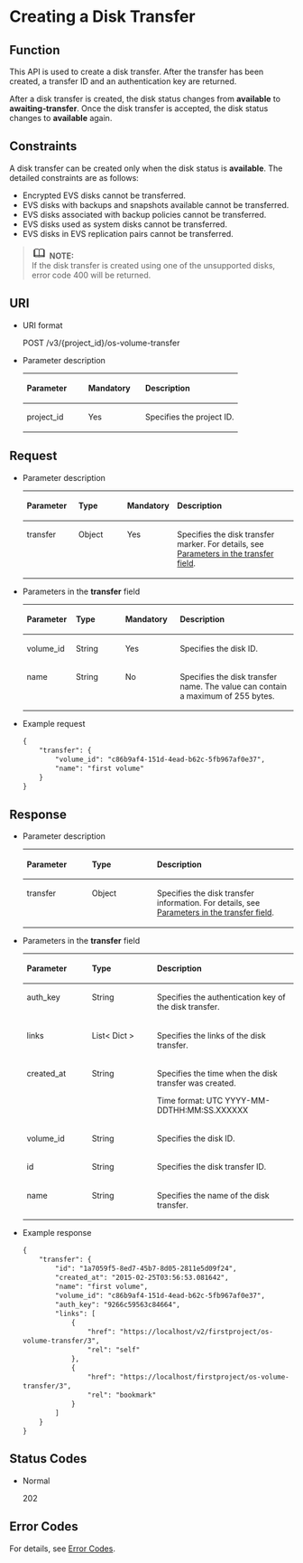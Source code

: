 # Creating a Disk Transfer<a name="evs_04_3069"></a>

## Function<a name="en-us_topic_0092887872_section44805042171914"></a>

This API is used to create a disk transfer. After the transfer has been created, a transfer ID and an authentication key are returned.

After a disk transfer is created, the disk status changes from  **available**  to  **awaiting-transfer**. Once the disk transfer is accepted, the disk status changes to  **available**  again.

## Constraints<a name="en-us_topic_0092887872_section47607821172029"></a>

A disk transfer can be created only when the disk status is  **available**. The detailed constraints are as follows:

-   Encrypted EVS disks cannot be transferred.
-   EVS disks with backups and snapshots available cannot be transferred.
-   EVS disks associated with backup policies cannot be transferred.
-   EVS disks used as system disks cannot be transferred.
-   EVS disks in EVS replication pairs cannot be transferred.

>![](public_sys-resources/icon-note.gif) **NOTE:**   
>If the disk transfer is created using one of the unsupported disks, error code 400 will be returned.  

## URI<a name="section15153115216186"></a>

-   URI format

    POST /v3/\{project\_id\}/os-volume-transfer

-   Parameter description

    <a name="table4460139151914"></a>
    <table><thead align="left"><tr id="row104601139111916"><th class="cellrowborder" valign="top" width="28.57%" id="mcps1.1.4.1.1"><p id="p1146173901916"><a name="p1146173901916"></a><a name="p1146173901916"></a>Parameter</p>
    </th>
    <th class="cellrowborder" valign="top" width="26.529999999999998%" id="mcps1.1.4.1.2"><p id="p3461113911917"><a name="p3461113911917"></a><a name="p3461113911917"></a>Mandatory</p>
    </th>
    <th class="cellrowborder" valign="top" width="44.9%" id="mcps1.1.4.1.3"><p id="p4461939191913"><a name="p4461939191913"></a><a name="p4461939191913"></a>Description</p>
    </th>
    </tr>
    </thead>
    <tbody><tr id="row146143941910"><td class="cellrowborder" valign="top" width="28.57%" headers="mcps1.1.4.1.1 "><p id="p24616398198"><a name="p24616398198"></a><a name="p24616398198"></a>project_id</p>
    </td>
    <td class="cellrowborder" valign="top" width="26.529999999999998%" headers="mcps1.1.4.1.2 "><p id="p124614393192"><a name="p124614393192"></a><a name="p124614393192"></a>Yes</p>
    </td>
    <td class="cellrowborder" valign="top" width="44.9%" headers="mcps1.1.4.1.3 "><p id="p1146193911191"><a name="p1146193911191"></a><a name="p1146193911191"></a>Specifies the project ID.</p>
    </td>
    </tr>
    </tbody>
    </table>


## Request<a name="en-us_topic_0092887872_section3832507172056"></a>

-   Parameter description

    <a name="evs_04_2106_table42671863"></a>
    <table><thead align="left"><tr id="evs_04_2106_row12592542"><th class="cellrowborder" valign="top" width="19.17%" id="mcps1.1.5.1.1"><p id="evs_04_2106_p13362997"><a name="evs_04_2106_p13362997"></a><a name="evs_04_2106_p13362997"></a>Parameter</p>
    </th>
    <th class="cellrowborder" valign="top" width="18.15%" id="mcps1.1.5.1.2"><p id="evs_04_2106_p8661001"><a name="evs_04_2106_p8661001"></a><a name="evs_04_2106_p8661001"></a>Type</p>
    </th>
    <th class="cellrowborder" valign="top" width="17.380000000000003%" id="mcps1.1.5.1.3"><p id="evs_04_2106_p30452481"><a name="evs_04_2106_p30452481"></a><a name="evs_04_2106_p30452481"></a>Mandatory</p>
    </th>
    <th class="cellrowborder" valign="top" width="45.300000000000004%" id="mcps1.1.5.1.4"><p id="evs_04_2106_p50731910"><a name="evs_04_2106_p50731910"></a><a name="evs_04_2106_p50731910"></a>Description</p>
    </th>
    </tr>
    </thead>
    <tbody><tr id="evs_04_2106_row5187493615377"><td class="cellrowborder" valign="top" width="19.17%" headers="mcps1.1.5.1.1 "><p id="evs_04_2106_p4112025815377"><a name="evs_04_2106_p4112025815377"></a><a name="evs_04_2106_p4112025815377"></a>transfer</p>
    </td>
    <td class="cellrowborder" valign="top" width="18.15%" headers="mcps1.1.5.1.2 "><p id="evs_04_2106_p4240658415377"><a name="evs_04_2106_p4240658415377"></a><a name="evs_04_2106_p4240658415377"></a>Object</p>
    </td>
    <td class="cellrowborder" valign="top" width="17.380000000000003%" headers="mcps1.1.5.1.3 "><p id="evs_04_2106_p1238131615377"><a name="evs_04_2106_p1238131615377"></a><a name="evs_04_2106_p1238131615377"></a>Yes</p>
    </td>
    <td class="cellrowborder" valign="top" width="45.300000000000004%" headers="mcps1.1.5.1.4 "><p id="evs_04_2106_p6336250715377"><a name="evs_04_2106_p6336250715377"></a><a name="evs_04_2106_p6336250715377"></a>Specifies the disk transfer marker. For details, see <a href="#evs_04_2106_li55316081111336">Parameters in the transfer field</a>.</p>
    </td>
    </tr>
    </tbody>
    </table>


-   <a name="evs_04_2106_li55316081111336"></a>Parameters in the  **transfer**  field

    <a name="evs_04_2106_en-us_topic_0092887872_table881415614117"></a>
    <table><thead align="left"><tr id="evs_04_2106_en-us_topic_0092887872_row168152061012"><th class="cellrowborder" valign="top" width="18.181818181818183%" id="mcps1.1.5.1.1"><p id="evs_04_2106_en-us_topic_0092887872_p17815961816"><a name="evs_04_2106_en-us_topic_0092887872_p17815961816"></a><a name="evs_04_2106_en-us_topic_0092887872_p17815961816"></a>Parameter</p>
    </th>
    <th class="cellrowborder" valign="top" width="18.181818181818183%" id="mcps1.1.5.1.2"><p id="evs_04_2106_en-us_topic_0092887872_p9815116514"><a name="evs_04_2106_en-us_topic_0092887872_p9815116514"></a><a name="evs_04_2106_en-us_topic_0092887872_p9815116514"></a>Type</p>
    </th>
    <th class="cellrowborder" valign="top" width="20.202020202020204%" id="mcps1.1.5.1.3"><p id="evs_04_2106_en-us_topic_0092887872_p11815176017"><a name="evs_04_2106_en-us_topic_0092887872_p11815176017"></a><a name="evs_04_2106_en-us_topic_0092887872_p11815176017"></a>Mandatory</p>
    </th>
    <th class="cellrowborder" valign="top" width="43.43434343434344%" id="mcps1.1.5.1.4"><p id="evs_04_2106_en-us_topic_0092887872_p881596417"><a name="evs_04_2106_en-us_topic_0092887872_p881596417"></a><a name="evs_04_2106_en-us_topic_0092887872_p881596417"></a>Description</p>
    </th>
    </tr>
    </thead>
    <tbody><tr id="evs_04_2106_en-us_topic_0092887872_row6815269119"><td class="cellrowborder" valign="top" width="18.181818181818183%" headers="mcps1.1.5.1.1 "><p id="evs_04_2106_en-us_topic_0092887872_p15774191420418"><a name="evs_04_2106_en-us_topic_0092887872_p15774191420418"></a><a name="evs_04_2106_en-us_topic_0092887872_p15774191420418"></a>volume_id</p>
    </td>
    <td class="cellrowborder" valign="top" width="18.181818181818183%" headers="mcps1.1.5.1.2 "><p id="evs_04_2106_en-us_topic_0092887872_p11815126917"><a name="evs_04_2106_en-us_topic_0092887872_p11815126917"></a><a name="evs_04_2106_en-us_topic_0092887872_p11815126917"></a>String</p>
    </td>
    <td class="cellrowborder" valign="top" width="20.202020202020204%" headers="mcps1.1.5.1.3 "><p id="evs_04_2106_en-us_topic_0092887872_p178154611118"><a name="evs_04_2106_en-us_topic_0092887872_p178154611118"></a><a name="evs_04_2106_en-us_topic_0092887872_p178154611118"></a>Yes</p>
    </td>
    <td class="cellrowborder" valign="top" width="43.43434343434344%" headers="mcps1.1.5.1.4 "><p id="evs_04_2106_en-us_topic_0092887872_p88151664117"><a name="evs_04_2106_en-us_topic_0092887872_p88151664117"></a><a name="evs_04_2106_en-us_topic_0092887872_p88151664117"></a>Specifies the disk ID.</p>
    </td>
    </tr>
    <tr id="evs_04_2106_en-us_topic_0092887872_row48151561014"><td class="cellrowborder" valign="top" width="18.181818181818183%" headers="mcps1.1.5.1.1 "><p id="evs_04_2106_en-us_topic_0092887872_p1781517616118"><a name="evs_04_2106_en-us_topic_0092887872_p1781517616118"></a><a name="evs_04_2106_en-us_topic_0092887872_p1781517616118"></a>name</p>
    </td>
    <td class="cellrowborder" valign="top" width="18.181818181818183%" headers="mcps1.1.5.1.2 "><p id="evs_04_2106_en-us_topic_0092887872_p10815136119"><a name="evs_04_2106_en-us_topic_0092887872_p10815136119"></a><a name="evs_04_2106_en-us_topic_0092887872_p10815136119"></a>String</p>
    </td>
    <td class="cellrowborder" valign="top" width="20.202020202020204%" headers="mcps1.1.5.1.3 "><p id="evs_04_2106_en-us_topic_0092887872_p98151467115"><a name="evs_04_2106_en-us_topic_0092887872_p98151467115"></a><a name="evs_04_2106_en-us_topic_0092887872_p98151467115"></a>No</p>
    </td>
    <td class="cellrowborder" valign="top" width="43.43434343434344%" headers="mcps1.1.5.1.4 "><p id="evs_04_2106_en-us_topic_0092887872_p17815196917"><a name="evs_04_2106_en-us_topic_0092887872_p17815196917"></a><a name="evs_04_2106_en-us_topic_0092887872_p17815196917"></a>Specifies the disk transfer name. <span id="evs_04_2106_text726643673017"><a name="evs_04_2106_text726643673017"></a><a name="evs_04_2106_text726643673017"></a>The value can contain a maximum of 255 bytes.</span></p>
    </td>
    </tr>
    </tbody>
    </table>

-   Example request

    ```
    {
        "transfer": {
            "volume_id": "c86b9af4-151d-4ead-b62c-5fb967af0e37", 
            "name": "first volume"
        }
    }
    ```


## Response<a name="section141610262378"></a>

-   Parameter description

    <a name="evs_04_2106_table367317440212"></a>
    <table><thead align="left"><tr id="evs_04_2106_row167314412210"><th class="cellrowborder" valign="top" width="24.05%" id="mcps1.1.4.1.1"><p id="evs_04_2106_p467324415210"><a name="evs_04_2106_p467324415210"></a><a name="evs_04_2106_p467324415210"></a>Parameter</p>
    </th>
    <th class="cellrowborder" valign="top" width="24.05%" id="mcps1.1.4.1.2"><p id="evs_04_2106_p156746441427"><a name="evs_04_2106_p156746441427"></a><a name="evs_04_2106_p156746441427"></a>Type</p>
    </th>
    <th class="cellrowborder" valign="top" width="51.9%" id="mcps1.1.4.1.3"><p id="evs_04_2106_p8674134413213"><a name="evs_04_2106_p8674134413213"></a><a name="evs_04_2106_p8674134413213"></a>Description</p>
    </th>
    </tr>
    </thead>
    <tbody><tr id="evs_04_2106_row196747441326"><td class="cellrowborder" valign="top" width="24.05%" headers="mcps1.1.4.1.1 "><p id="evs_04_2106_p967411441324"><a name="evs_04_2106_p967411441324"></a><a name="evs_04_2106_p967411441324"></a>transfer</p>
    </td>
    <td class="cellrowborder" valign="top" width="24.05%" headers="mcps1.1.4.1.2 "><p id="evs_04_2106_p106741844324"><a name="evs_04_2106_p106741844324"></a><a name="evs_04_2106_p106741844324"></a>Object</p>
    </td>
    <td class="cellrowborder" valign="top" width="51.9%" headers="mcps1.1.4.1.3 "><p id="evs_04_2106_p1067484418216"><a name="evs_04_2106_p1067484418216"></a><a name="evs_04_2106_p1067484418216"></a>Specifies the disk transfer information. For details, see <a href="#evs_04_2106_li32419762111447">Parameters in the transfer field</a>.</p>
    </td>
    </tr>
    </tbody>
    </table>

-   <a name="evs_04_2106_li32419762111447"></a>Parameters in the  **transfer**  field

    <a name="evs_04_2106_en-us_topic_0092887872_table6685576181553"></a>
    <table><thead align="left"><tr id="evs_04_2106_en-us_topic_0092887872_row1296752181553"><th class="cellrowborder" valign="top" width="24.05%" id="mcps1.1.4.1.1"><p id="evs_04_2106_en-us_topic_0092887872_p37928058181553"><a name="evs_04_2106_en-us_topic_0092887872_p37928058181553"></a><a name="evs_04_2106_en-us_topic_0092887872_p37928058181553"></a>Parameter</p>
    </th>
    <th class="cellrowborder" valign="top" width="24.05%" id="mcps1.1.4.1.2"><p id="evs_04_2106_en-us_topic_0092887872_p52273840181553"><a name="evs_04_2106_en-us_topic_0092887872_p52273840181553"></a><a name="evs_04_2106_en-us_topic_0092887872_p52273840181553"></a>Type</p>
    </th>
    <th class="cellrowborder" valign="top" width="51.9%" id="mcps1.1.4.1.3"><p id="evs_04_2106_en-us_topic_0092887872_p42375363181553"><a name="evs_04_2106_en-us_topic_0092887872_p42375363181553"></a><a name="evs_04_2106_en-us_topic_0092887872_p42375363181553"></a>Description</p>
    </th>
    </tr>
    </thead>
    <tbody><tr id="evs_04_2106_en-us_topic_0092887872_row45833953181553"><td class="cellrowborder" valign="top" width="24.05%" headers="mcps1.1.4.1.1 "><p id="evs_04_2106_en-us_topic_0092887872_p21562735181553"><a name="evs_04_2106_en-us_topic_0092887872_p21562735181553"></a><a name="evs_04_2106_en-us_topic_0092887872_p21562735181553"></a>auth_key</p>
    </td>
    <td class="cellrowborder" valign="top" width="24.05%" headers="mcps1.1.4.1.2 "><p id="evs_04_2106_en-us_topic_0092887872_p1751085181553"><a name="evs_04_2106_en-us_topic_0092887872_p1751085181553"></a><a name="evs_04_2106_en-us_topic_0092887872_p1751085181553"></a>String</p>
    </td>
    <td class="cellrowborder" valign="top" width="51.9%" headers="mcps1.1.4.1.3 "><p id="evs_04_2106_en-us_topic_0092887872_p13253466181553"><a name="evs_04_2106_en-us_topic_0092887872_p13253466181553"></a><a name="evs_04_2106_en-us_topic_0092887872_p13253466181553"></a>Specifies the authentication key of the disk transfer.</p>
    </td>
    </tr>
    <tr id="evs_04_2106_en-us_topic_0092887872_row12974480107"><td class="cellrowborder" valign="top" width="24.05%" headers="mcps1.1.4.1.1 "><p id="evs_04_2106_en-us_topic_0092887872_p1097410819109"><a name="evs_04_2106_en-us_topic_0092887872_p1097410819109"></a><a name="evs_04_2106_en-us_topic_0092887872_p1097410819109"></a>links</p>
    </td>
    <td class="cellrowborder" valign="top" width="24.05%" headers="mcps1.1.4.1.2 "><p id="evs_04_2106_en-us_topic_0092887872_p797448121011"><a name="evs_04_2106_en-us_topic_0092887872_p797448121011"></a><a name="evs_04_2106_en-us_topic_0092887872_p797448121011"></a>List&lt; Dict &gt;</p>
    </td>
    <td class="cellrowborder" valign="top" width="51.9%" headers="mcps1.1.4.1.3 "><p id="evs_04_2106_en-us_topic_0092887872_p17974484101"><a name="evs_04_2106_en-us_topic_0092887872_p17974484101"></a><a name="evs_04_2106_en-us_topic_0092887872_p17974484101"></a>Specifies the links of the disk transfer.</p>
    </td>
    </tr>
    <tr id="evs_04_2106_en-us_topic_0092887872_row862121220101"><td class="cellrowborder" valign="top" width="24.05%" headers="mcps1.1.4.1.1 "><p id="evs_04_2106_en-us_topic_0092887872_p1762112141010"><a name="evs_04_2106_en-us_topic_0092887872_p1762112141010"></a><a name="evs_04_2106_en-us_topic_0092887872_p1762112141010"></a>created_at</p>
    </td>
    <td class="cellrowborder" valign="top" width="24.05%" headers="mcps1.1.4.1.2 "><p id="evs_04_2106_en-us_topic_0092887872_p4623123109"><a name="evs_04_2106_en-us_topic_0092887872_p4623123109"></a><a name="evs_04_2106_en-us_topic_0092887872_p4623123109"></a>String</p>
    </td>
    <td class="cellrowborder" valign="top" width="51.9%" headers="mcps1.1.4.1.3 "><p id="evs_04_2106_en-us_topic_0092887872_p186221213104"><a name="evs_04_2106_en-us_topic_0092887872_p186221213104"></a><a name="evs_04_2106_en-us_topic_0092887872_p186221213104"></a>Specifies the time when the disk transfer was created.</p>
    <p id="evs_04_2106_p189414591376"><a name="evs_04_2106_p189414591376"></a><a name="evs_04_2106_p189414591376"></a><span id="evs_04_2106_text164869573817"><a name="evs_04_2106_text164869573817"></a><a name="evs_04_2106_text164869573817"></a>Time format: UTC YYYY-MM-DDTHH:MM:SS.XXXXXX</span></p>
    </td>
    </tr>
    <tr id="evs_04_2106_en-us_topic_0092887872_row569771417102"><td class="cellrowborder" valign="top" width="24.05%" headers="mcps1.1.4.1.1 "><p id="evs_04_2106_en-us_topic_0092887872_p369761461010"><a name="evs_04_2106_en-us_topic_0092887872_p369761461010"></a><a name="evs_04_2106_en-us_topic_0092887872_p369761461010"></a>volume_id</p>
    </td>
    <td class="cellrowborder" valign="top" width="24.05%" headers="mcps1.1.4.1.2 "><p id="evs_04_2106_en-us_topic_0092887872_p769712143104"><a name="evs_04_2106_en-us_topic_0092887872_p769712143104"></a><a name="evs_04_2106_en-us_topic_0092887872_p769712143104"></a>String</p>
    </td>
    <td class="cellrowborder" valign="top" width="51.9%" headers="mcps1.1.4.1.3 "><p id="evs_04_2106_en-us_topic_0092887872_p56979145107"><a name="evs_04_2106_en-us_topic_0092887872_p56979145107"></a><a name="evs_04_2106_en-us_topic_0092887872_p56979145107"></a>Specifies the disk ID.</p>
    </td>
    </tr>
    <tr id="evs_04_2106_en-us_topic_0092887872_row2457217151019"><td class="cellrowborder" valign="top" width="24.05%" headers="mcps1.1.4.1.1 "><p id="evs_04_2106_en-us_topic_0092887872_p94571174106"><a name="evs_04_2106_en-us_topic_0092887872_p94571174106"></a><a name="evs_04_2106_en-us_topic_0092887872_p94571174106"></a>id</p>
    </td>
    <td class="cellrowborder" valign="top" width="24.05%" headers="mcps1.1.4.1.2 "><p id="evs_04_2106_en-us_topic_0092887872_p174577172105"><a name="evs_04_2106_en-us_topic_0092887872_p174577172105"></a><a name="evs_04_2106_en-us_topic_0092887872_p174577172105"></a>String</p>
    </td>
    <td class="cellrowborder" valign="top" width="51.9%" headers="mcps1.1.4.1.3 "><p id="evs_04_2106_en-us_topic_0092887872_p18457171718107"><a name="evs_04_2106_en-us_topic_0092887872_p18457171718107"></a><a name="evs_04_2106_en-us_topic_0092887872_p18457171718107"></a>Specifies the disk transfer ID.</p>
    </td>
    </tr>
    <tr id="evs_04_2106_en-us_topic_0092887872_row527752431012"><td class="cellrowborder" valign="top" width="24.05%" headers="mcps1.1.4.1.1 "><p id="evs_04_2106_en-us_topic_0092887872_p10277112415105"><a name="evs_04_2106_en-us_topic_0092887872_p10277112415105"></a><a name="evs_04_2106_en-us_topic_0092887872_p10277112415105"></a>name</p>
    </td>
    <td class="cellrowborder" valign="top" width="24.05%" headers="mcps1.1.4.1.2 "><p id="evs_04_2106_en-us_topic_0092887872_p4277132441017"><a name="evs_04_2106_en-us_topic_0092887872_p4277132441017"></a><a name="evs_04_2106_en-us_topic_0092887872_p4277132441017"></a>String</p>
    </td>
    <td class="cellrowborder" valign="top" width="51.9%" headers="mcps1.1.4.1.3 "><p id="evs_04_2106_en-us_topic_0092887872_p827720241108"><a name="evs_04_2106_en-us_topic_0092887872_p827720241108"></a><a name="evs_04_2106_en-us_topic_0092887872_p827720241108"></a>Specifies the name of the disk transfer.</p>
    </td>
    </tr>
    </tbody>
    </table>

-   Example response

    ```
    {
        "transfer": {
            "id": "1a7059f5-8ed7-45b7-8d05-2811e5d09f24", 
            "created_at": "2015-02-25T03:56:53.081642", 
            "name": "first volume", 
            "volume_id": "c86b9af4-151d-4ead-b62c-5fb967af0e37", 
            "auth_key": "9266c59563c84664", 
            "links": [
                {
                    "href": "https://localhost/v2/firstproject/os-volume-transfer/3", 
                    "rel": "self"
                }, 
                {
                    "href": "https://localhost/firstproject/os-volume-transfer/3", 
                    "rel": "bookmark"
                }
            ]
        }
    }
    ```


## Status Codes<a name="en-us_topic_0092887872_section10353980172239"></a>

-   Normal

    202


## Error Codes<a name="section431317151242"></a>

For details, see  [Error Codes](error-codes.md).

